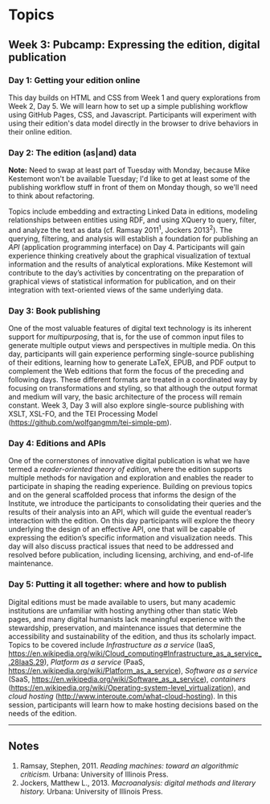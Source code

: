 # Topics

## Week 3: Pubcamp: Expressing the edition, digital publication

### Day 1: Getting your edition online

This day builds on HTML and CSS from Week 1 and query explorations from Week 2, Day 5. We will learn how to set up a simple publishing workflow using GitHub Pages, CSS, and Javascript. Participants will experiment with using their edition's data model directly in the browser to drive behaviors in their online edition.

### Day 2: The edition (as|and) data

**Note:** Need to swap at least part of Tuesday with Monday, because Mike Kestemont won't be available Tuesday; I'd like to get at least some of the publishing workflow stuff in front of them on Monday though, so we'll need to think about refactoring.

Topics include embedding and extracting Linked Data in editions, modeling relationships between entities using RDF, and using XQuery to query, filter, and analyze the text as data (cf. Ramsay 2011<sup>1</sup>, Jockers 2013<sup>2</sup>). The querying, filtering, and analysis will establish a foundation for publishing an _API_ (application programming interface) on Day 4. Participants will gain experience thinking creatively about the graphical visualization of textual information and the results of analytical explorations. Mike Kestemont will contribute to the day’s activities by concentrating on the preparation of graphical views of statistical information for publication, and on their integration with text-oriented views of the same underlying data.

### Day 3: Book publishing

One of the most valuable features of digital text technology is its inherent support for _multipurposing_, that is, for the use of common input files to generate multiple output views and perspectives in multiple media. On this day, participants will gain experience performing single-source publishing of their editions, learning how to generate LaTeX, EPUB, and PDF output to complement the Web editions that form the focus of the preceding and following days. These different formats are treated in a coordinated way by focusing on transformations and styling, so that although the output format and medium will vary, the basic architecture of the process will remain constant. Week 3, Day 3 will also explore single-source publishing with XSLT, XSL-FO, and the TEI Processing Model (<https://github.com/wolfgangmm/tei-simple-pm>).

### Day 4: Editions and APIs

One of the cornerstones of innovative digital publication is what we have termed a _reader-oriented theory of edition_, where the edition supports multiple methods for navigation and exploration and enables the reader to participate in shaping the reading experience. Building on previous topics and on the general scaffolded process that informs the design of the Institute, we introduce the participants to consolidating their queries and the results of their analysis into an API, which will guide the eventual reader’s interaction with the edition. On this day participants will explore the theory underlying the design of an effective API, one that will be capable of expressing the edition’s specific information and visualization needs. This day will also discuss practical issues that need to be addressed and resolved before publication, including licensing, archiving, and end-of-life maintenance.

### Day 5: Putting it all together: where and how to publish

Digital editions must be made available to users, but many academic institutions are unfamiliar with hosting anything other than static Web pages, and many digital humanists lack meaningful experience with the stewardship, preservation, and maintenance issues that determine the accessibility and sustainability of the edition, and thus its scholarly impact. Topics to be covered include _Infrastructure as a service_ (IaaS, <https://en.wikipedia.org/wiki/Cloud_computing#Infrastructure_as_a_service_.28IaaS.29>), _Platform as a service_ (PaaS, <https://en.wikipedia.org/wiki/Platform_as_a_service>), _Software as a service_ (SaaS, <https://en.wikipedia.org/wiki/Software_as_a_service>), _containers_ (<https://en.wikipedia.org/wiki/Operating-system-level_virtualization>), and _cloud hosting_ (<http://www.interoute.com/what-cloud-hosting>). In this session, participants will learn how to make hosting decisions based on the needs of the edition.
____
## Notes

1. Ramsay, Stephen, 2011. _Reading machines: toward an algorithmic criticism._ Urbana: University of Illinois Press.
1. Jockers, Matthew L., 2013. _Macroanalysis: digital methods and literary history._ Urbana: University of Illinois Press.
